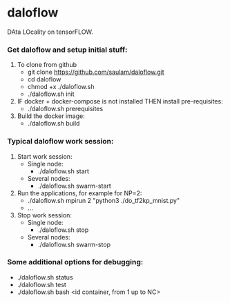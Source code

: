 # daloflow
DAta LOcality on tensorFLOW.

### Get daloflow and setup initial stuff:
1. To clone from github
   * git clone https://github.com/saulam/daloflow.git
   * cd daloflow
   * chmod +x ./daloflow.sh
   * ./daloflow.sh init
2. IF docker + docker-compose is not installed THEN install pre-requisites:
   * ./daloflow.sh prerequisites
3. Build the docker image:
   * ./daloflow.sh build
  
### Typical daloflow work session:
1. Start work session:
   * Single node:
     * ./daloflow.sh start <number of containers>
   * Several nodes:
     * ./daloflow.sh swarm-start <number of containers>
2. Run the applications, for example for NP=2:
   * ./daloflow.sh mpirun 2 "python3 ./do_tf2kp_mnist.py"
   * ...
3. Stop work session:
   * Single node:
     * ./daloflow.sh stop
   * Several nodes:
     * ./daloflow.sh swarm-stop

### Some additional options for debugging:
* ./daloflow.sh status
* ./daloflow.sh test
* ./daloflow.sh bash <id container, from 1 up to NC>

